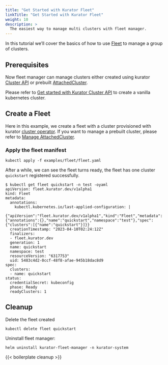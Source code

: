 ```yaml
---
title: "Get Started with Kurator Fleet"
linkTitle: "Get Started with Kurator Fleet"
weight: 10
description: >
  The easiest way to manage multi clusters with fleet manager.
---
```


In this tutorial we’ll cover the basics of how to use [Fleet](https://kurator.dev/docs/references/fleet-api/#fleet) to manage a group of clusters.

## Prerequisites

Now fleet manager can  manage clusters either created using kurator [Cluster API](https://kurator.dev/docs/references/cluster-api/#cluster.kurator.dev/v1alpha1.Cluster) or prebuilt [AttachedCluster](https://kurator.dev/docs/references/cluster-api/#cluster.kurator.dev/v1alpha1.AttachedCluster). 

Please refer to [Get started with Kurator Cluster API](/docs/cluster-operator/kurator-cluster-api) to create a vanilla kubernetes cluster.

## Create a Fleet

Here in this example, we create a fleet with a cluster provisioned with kurator [cluster operator](/docs/cluster-operator). If you want to manage a prebuilt cluster, please refer to [Manage AttachedCluster](/docs/fleet-manager/manage-attachedcluster).


### Apply the fleet manifest

```console
kubectl apply -f examples/fleet/fleet.yaml
```

After a while, we can see the fleet turns ready, the fleet has one cluster `quickstart` registered successfully. 

```console
$ kubectl get fleet quickstart -n test -oyaml
apiVersion: fleet.kurator.dev/v1alpha1
kind: Fleet
metadata:
  annotations:
    kubectl.kubernetes.io/last-applied-configuration: |
      {"apiVersion":"fleet.kurator.dev/v1alpha1","kind":"Fleet","metadata":{"annotations":{},"name":"quickstart","namespace":"test"},"spec":{"clusters":[{"name":"quickstart"}]}}
  creationTimestamp: "2023-04-10T02:24:12Z"
  finalizers:
  - fleet.kurator.dev
  generation: 1
  name: quickstart
  namespace: test
  resourceVersion: "6317753"
  uid: 5483c4d2-0ccf-48f8-afae-945b18dac8d9
spec:
  clusters:
  - name: quickstart
status:
  credentialSecret: kubeconfig
  phase: Ready
  readyClusters: 1
```

## Cleanup

Delete the fleet created

```console
kubectl delete fleet quickstart
```

Uninstall fleet manager:

```console
helm uninstall kurator-fleet-manager -n kurator-system
```

{{< boilerplate cleanup >}}
